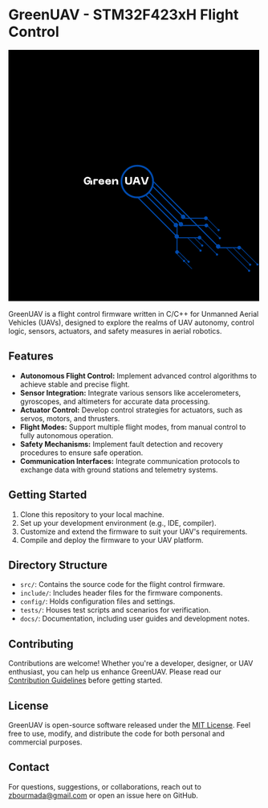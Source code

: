 # GreenUAV - STM32F423xH Flight Control 

![GreenUAV Logo](GreenUAV.png)

GreenUAV is a flight control firmware written in C/C++ for Unmanned Aerial Vehicles (UAVs), designed to explore the realms of UAV autonomy, control logic, sensors, actuators, and safety measures in aerial robotics.

## Features

- **Autonomous Flight Control:** Implement advanced control algorithms to achieve stable and precise flight.
- **Sensor Integration:** Integrate various sensors like accelerometers, gyroscopes, and altimeters for accurate data processing.
- **Actuator Control:** Develop control strategies for actuators, such as servos, motors, and thrusters.
- **Flight Modes:** Support multiple flight modes, from manual control to fully autonomous operation.
- **Safety Mechanisms:** Implement fault detection and recovery procedures to ensure safe operation.
- **Communication Interfaces:** Integrate communication protocols to exchange data with ground stations and telemetry systems.

## Getting Started

1. Clone this repository to your local machine.
2. Set up your development environment (e.g., IDE, compiler).
3. Customize and extend the firmware to suit your UAV's requirements.
4. Compile and deploy the firmware to your UAV platform.

## Directory Structure

- `src/`: Contains the source code for the flight control firmware.
- `include/`: Includes header files for the firmware components.
- `config/`: Holds configuration files and settings.
- `tests/`: Houses test scripts and scenarios for verification.
- `docs/`: Documentation, including user guides and development notes.

## Contributing

Contributions are welcome! Whether you're a developer, designer, or UAV enthusiast, you can help us enhance GreenUAV. Please read our [Contribution Guidelines](CONTRIBUTING.md) before getting started.

## License

GreenUAV is open-source software released under the [MIT License](LICENSE). Feel free to use, modify, and distribute the code for both personal and commercial purposes.

## Contact

For questions, suggestions, or collaborations, reach out to zbourmada@gmail.com or open an issue here on GitHub.

